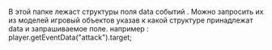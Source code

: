 В этой папке лежаст структуры поля data событий . Можно запросить их из моделей игровый объектов указав к какой структуре принадлежат data и запрашиваемое поле. например : player.getEventData<AttackDataRecive>("attack").target;
